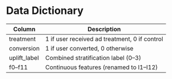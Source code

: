 # Data Dictionary


| Column         | Description |
|----------------|----------------------------------------|
| treatment      | 1 if user received ad treatment, 0 if control |
| conversion     | 1 if user converted, 0 otherwise |
| uplift_label   | Combined stratification label (0–3) |
| f0–f11         | Continuous features (renamed to I1–I12) |

